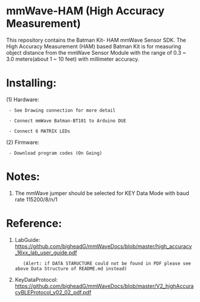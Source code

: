 # mmWave-HAM (High Accuracy Measurement)
This repository contains the Batman Kit- HAM mmWave Sensor SDK. 
The High Accuracy Measurement (HAM) based Batman Kit is for measuring object distance 
from the mmWave Sensor Module with the range of 0.3 ~ 3.0 meters(about 1 ~ 10 feet) with millimeter accuracy.

# Installing:
 (1) Hardware:
 
     - See Drawing connection for more detail 
     
     - Connect mmWave Batman-BT101 to Arduino DUE
     
     - Connect 6 MATRIX LEDs 
       
 
 (2) Firmware:
 
     - Download program codes (On Going)
      
      
# Notes: 
   1. The mmWave jumper should be selected for KEY Data Mode with baud rate 115200/8/n/1 
   

# Reference:

1. LabGuide: https://github.com/bigheadG/mmWaveDocs/blob/master/high_accuracy_16xx_lab_user_guide.pdf

          (Alert: if DATA STARUCTURE could not be found in PDF please see above Data Structure of README.md instead)

2. KeyDataProtocol: https://github.com/bigheadG/mmWaveDocs/blob/master/V2_highAccuracyBLEProtocol_v02_02_pdf.pdf

